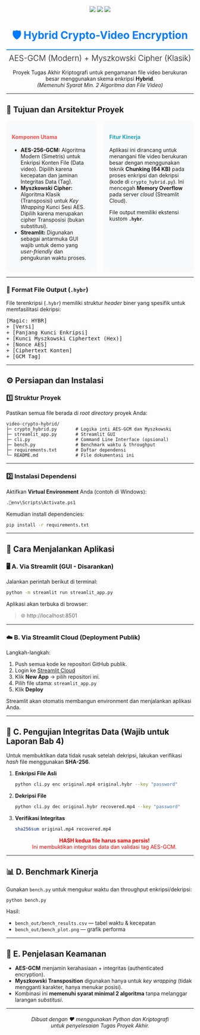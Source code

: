 <div align="center">
  <img src="https://img.shields.io/badge/Python-3776AB?style=for-the-badge&logo=python&logoColor=white" />
  <img src="https://img.shields.io/badge/Streamlit-FF4B4B?style=for-the-badge&logo=streamlit&logoColor=white" />
  <img src="https://img.shields.io/badge/Kripto-AES%2BMyszkowski-green?style=for-the-badge" />

  <h1 style="color: #007bff; border-bottom: 2px solid #007bff; padding-bottom: 10px;">
    🛡️ Hybrid Crypto-Video Encryption
  </h1>
  <h2 style="font-weight: 300; margin-top: -10px;">
    AES-GCM (Modern) + Myszkowski Cipher (Klasik)
  </h2>
</div>

<p align="center">
  Proyek Tugas Akhir Kriptografi untuk pengamanan file video berukuran besar menggunakan skema enkripsi <b>Hybrid</b>.<br>
  <i>(Memenuhi Syarat Min. 2 Algoritma dan File Video)</i>
</p>

---

## 🎯 Tujuan dan Arsitektur Proyek

<div style="display: flex; justify-content: space-between; gap: 20px;">
  <div style="background-color: #f8f9fa; padding: 15px; border-radius: 8px; flex: 1;">
    <h4 style="color: #ff4b4b;">Komponen Utama</h4>
    <ul>
      <li><b>AES-256-GCM:</b> Algoritma Modern (Simetris) untuk Enkripsi Konten File (Data video). Dipilih karena kecepatan dan jaminan Integritas Data (Tag).</li>
      <li><b>Myszkowski Cipher:</b> Algoritma Klasik (Transposisi) untuk <i>Key Wrapping</i> Kunci Sesi AES. Dipilih karena merupakan cipher Transposisi (bukan substitusi).</li>
      <li><b>Streamlit:</b> Digunakan sebagai antarmuka GUI wajib untuk demo yang <i>user-friendly</i> dan pengukuran waktu proses.</li>
    </ul>
  </div>
  <div style="background-color: #f8f9fa; padding: 15px; border-radius: 8px; flex: 1;">
    <h4 style="color: #17a2b8;">Fitur Kinerja</h4>
    <p>Aplikasi ini dirancang untuk menangani file video berukuran besar dengan menggunakan teknik <b>Chunking (64 KB)</b> pada proses enkripsi dan dekripsi (kode di <code>crypto_hybrid.py</code>). Ini mencegah <b>Memory Overflow</b> pada server <i>cloud</i> (Streamlit Cloud).</p>
    <p>File output memiliki ekstensi kustom <b><code>.hybr</code></b>.</p>
  </div>
</div>

---

### 🧱 Format File Output (`.hybr`)

File terenkripsi (`.hybr`) memiliki struktur *header* biner yang spesifik untuk memfasilitasi dekripsi:

<pre>
[Magic: HYBR] 
+ [Versi]
+ [Panjang Kunci Enkripsi]
+ [Kunci Myszkowski Ciphertext (Hex)]
+ [Nonce AES]
+ [Ciphertext Konten]
+ [GCM Tag]
</pre>

---

## ⚙️ Persiapan dan Instalasi

### 1️⃣ Struktur Proyek

Pastikan semua file berada di *root directory* proyek Anda:

```
video-crypto-hybrid/
├─ crypto_hybrid.py       # Logika inti AES-GCM dan Myszkowski
├─ streamlit_app.py       # Streamlit GUI
├─ cli.py                 # Command Line Interface (opsional)
├─ bench.py               # Benchmark waktu & throughput
├─ requirements.txt       # Daftar dependensi
└─ README.md              # File dokumentasi ini
```

---

### 2️⃣ Instalasi Dependensi

Aktifkan **Virtual Environment** Anda (contoh di Windows):

```bash
.env\Scripts\Activate.ps1
```

Kemudian install dependencies:

```bash
pip install -r requirements.txt
```

---

## 🚀 Cara Menjalankan Aplikasi

### 🖥️ A. Via Streamlit (GUI - Disarankan)

Jalankan perintah berikut di terminal:

```bash
python -m streamlit run streamlit_app.py
```

Aplikasi akan terbuka di browser:
> 🌐 http://localhost:8501

---

### ☁️ B. Via Streamlit Cloud (Deployment Publik)

Langkah-langkah:
1. Push semua kode ke repositori GitHub publik.
2. Login ke [Streamlit Cloud](https://streamlit.io/cloud)
3. Klik **New App** → pilih repositori ini.
4. Pilih file utama: `streamlit_app.py`
5. Klik **Deploy**

Streamlit akan otomatis membangun environment dan menjalankan aplikasi Anda.

---

## 🧪 C. Pengujian Integritas Data (Wajib untuk Laporan Bab 4)

Untuk membuktikan data tidak rusak setelah dekripsi, lakukan verifikasi *hash* file menggunakan **SHA-256**.

1. **Enkripsi File Asli**
   ```bash
   python cli.py enc original.mp4 original.hybr --key "password"
   ```

2. **Dekripsi File**
   ```bash
   python cli.py dec original.hybr recovered.mp4 --key "password"
   ```

3. **Verifikasi Integritas**
   ```bash
   sha256sum original.mp4 recovered.mp4
   ```
   <p align="center" style="color:red;">
     <b>HASH kedua file harus sama persis!</b><br>
     Ini membuktikan integritas data dan validasi tag AES-GCM.
   </p>

---

## 📊 D. Benchmark Kinerja

Gunakan `bench.py` untuk mengukur waktu dan throughput enkripsi/dekripsi:

```bash
python bench.py
```

Hasil:
- `bench_out/bench_results.csv` — tabel waktu & kecepatan
- `bench_out/bench_plot.png` — grafik performa

---

## 📘 E. Penjelasan Keamanan

- **AES-GCM** menjamin kerahasiaan + integritas (authenticated encryption).  
- **Myszkowski Transposition** digunakan hanya untuk *key wrapping* (tidak mengganti karakter, hanya menukar posisi).  
- Kombinasi ini **memenuhi syarat minimal 2 algoritma** tanpa melanggar larangan *substitusi*.

---

<div align="center">
  <p style="margin-top: 20px; font-style: italic;">
    Dibuat dengan ❤️ menggunakan Python dan Kriptografi<br>
    untuk penyelesaian Tugas Proyek Akhir.
  </p>
</div>
